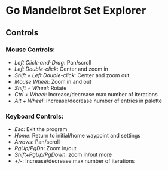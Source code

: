 Go Mandelbrot Set Explorer
==========================

Controls
--------
### Mouse Controls:

 * *Left Click-and-Drag*: Pan/scroll
 * *Left Double-click*: Center and zoom in
 * *Shift + Left Double-click*: Center and zoom out
 * *Mouse Wheel*: Zoom in and out
 * *Shift + Wheel*: Rotate
 * *Ctrl + Wheel*: Increase/decrease max number of iterations
 * *Alt + Wheel*: Increase/decrease number of entries in palette

### Keyboard Controls:
 * *Esc*: Exit the program
 * *Home*: Return to initial/home waypoint and settings
 * *Arrows*: Pan/scroll
 * *PgUp/PgDn*: Zoom in/out
 * *Shift+PgUp/PgDown*: zoom in/out more
 * *+/-*: Increase/decrease max number of iterations

